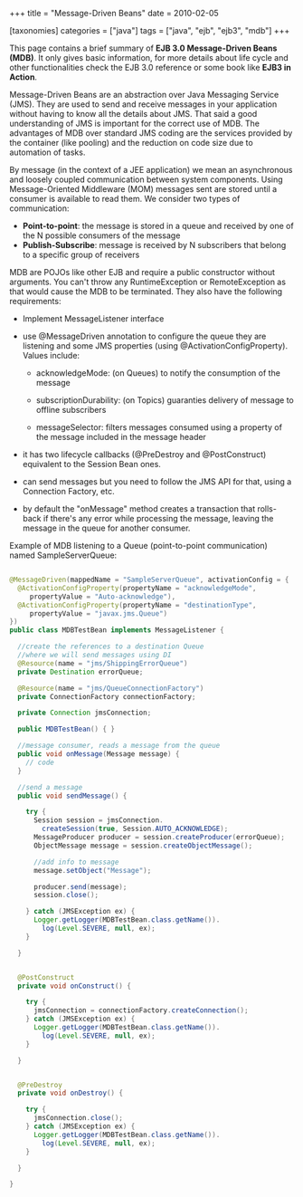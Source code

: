 +++
title = "Message-Driven Beans"
date = 2010-02-05

[taxonomies]
categories = ["java"]
tags = ["java", "ejb", "ejb3", "mdb"]
+++

This page contains a brief summary of **EJB 3.0 Message-Driven Beans (MDB)**. It only gives basic information, for more details about life cycle and other functionalities check the EJB 3.0 reference or some book like **EJB3 in Action**.

<!-- more -->

Message-Driven Beans are an abstraction over Java Messaging Service (JMS). They are used to send and receive messages in your application without having to know all the details about JMS. That said a good understanding of JMS is important for the correct use of MDB. The advantages of MDB over standard JMS coding are the services provided by the container (like pooling) and the reduction on code size due to automation of tasks.

By message (in the context of a JEE application) we mean an asynchronous and loosely coupled communication between system components. Using Message-Oriented Middleware (MOM) messages sent are stored until a consumer is available to read them. We consider two types of communication:

+ **Point-to-point**: the message is stored in a queue and received by one of the N possible consumers of the message
+ **Publish-Subscribe**: message is received by N subscribers that belong to a specific group of receivers

MDB are POJOs like other EJB and require a public constructor without arguments. You can't throw any RuntimeException or RemoteException as that would cause the MDB to be terminated. They also have the following requirements:

+ Implement MessageListener interface

+ use @MessageDriven annotation to configure the queue they are listening and some JMS properties (using @ActivationConfigProperty). Values include:

    + acknowledgeMode: (on Queues) to notify the consumption of the message

    + subscriptionDurability: (on Topics) guaranties delivery of message to offline subscribers

    + messageSelector: filters messages consumed using a property of the message included in the message header


+ it has two lifecycle callbacks (@PreDestroy and @PostConstruct) equivalent to the Session Bean ones.

+ can send messages but you need to follow the JMS API for that, using a Connection Factory, etc.

+ by default the "onMessage" method creates a transaction that rolls-back if there's any error while processing the message, leaving the message in the queue for another consumer.

Example of MDB listening to a Queue (point-to-point communication) named SampleServerQueue:

``` java

@MessageDriven(mappedName = "SampleServerQueue", activationConfig = {
  @ActivationConfigProperty(propertyName = "acknowledgeMode",
     propertyValue = "Auto-acknowledge"),
  @ActivationConfigProperty(propertyName = "destinationType",
     propertyValue = "javax.jms.Queue")
})
public class MDBTestBean implements MessageListener {

  //create the references to a destination Queue
  //where we will send messages using DI
  @Resource(name = "jms/ShippingErrorQueue")
  private Destination errorQueue;

  @Resource(name = "jms/QueueConnectionFactory")
  private ConnectionFactory connectionFactory;

  private Connection jmsConnection;

  public MDBTestBean() { }

  //message consumer, reads a message from the queue
  public void onMessage(Message message) {
    // code
  }

  //send a message
  public void sendMessage() {

    try {
      Session session = jmsConnection.
        createSession(true, Session.AUTO_ACKNOWLEDGE);
      MessageProducer producer = session.createProducer(errorQueue);
      ObjectMessage message = session.createObjectMessage();

      //add info to message
      message.setObject("Message");

      producer.send(message);
      session.close();

    } catch (JMSException ex) {
      Logger.getLogger(MDBTestBean.class.getName()).
        log(Level.SEVERE, null, ex);
    }

  }


  @PostConstruct
  private void onConstruct() {

    try {
      jmsConnection = connectionFactory.createConnection();
    } catch (JMSException ex) {
      Logger.getLogger(MDBTestBean.class.getName()).
        log(Level.SEVERE, null, ex);
    }

  }


  @PreDestroy
  private void onDestroy() {

    try {
      jmsConnection.close();
    } catch (JMSException ex) {
      Logger.getLogger(MDBTestBean.class.getName()).
        log(Level.SEVERE, null, ex);
    }

  }

}

```

